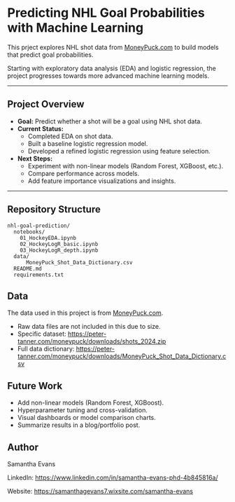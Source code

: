 # Predicting NHL Goal Probabilities with Machine Learning
This prject explores NHL shot data from [MoneyPuck.com](https://moneypuck.com) to build models that predict goal probabilities.

Starting with exploratory data analysis (EDA) and logistic regression, the project progresses towards more advanced machine learning models.

---

## Project Overview
- **Goal:** Predict whether a shot will be a goal using NHL shot data.  
- **Current Status:**  
  - Completed EDA on shot data.  
  - Built a baseline logistic regression model.  
  - Developed a refined logistic regression using feature selection.  
- **Next Steps:**  
  - Experiment with non-linear models (Random Forest, XGBoost, etc.).  
  - Compare performance across models.  
  - Add feature importance visualizations and insights.

---

## Repository Structure

```
nhl-goal-prediction/
  notebooks/
    01_HockeyEDA.ipynb
    02_HockeyLogR_basic.ipynb
    03_HockeyLogR_depth.ipynb
  data/
      MoneyPuck_Shot_Data_Dictionary.csv
  README.md
  requirements.txt
 ```

## Data

The data used in this project is from [MoneyPuck.com](https://moneypuck.com).
- Raw data files are not included in this due to size.
- Specific dataset: https://peter-tanner.com/moneypuck/downloads/shots_2024.zip
- Full data dictionary: https://peter-tanner.com/moneypuck/downloads/MoneyPuck_Shot_Data_Dictionary.csv

## Future Work
- Add non-linear models (Random Forest, XGBoost).  
- Hyperparameter tuning and cross-validation.  
- Visual dashboards or model comparison charts.  
- Summarize results in a blog/portfolio post.  

## Author

Samantha Evans

LinkedIn: https://www.linkedin.com/in/samantha-evans-phd-4b845816a/

Website: https://samanthagevans7.wixsite.com/samantha-evans
